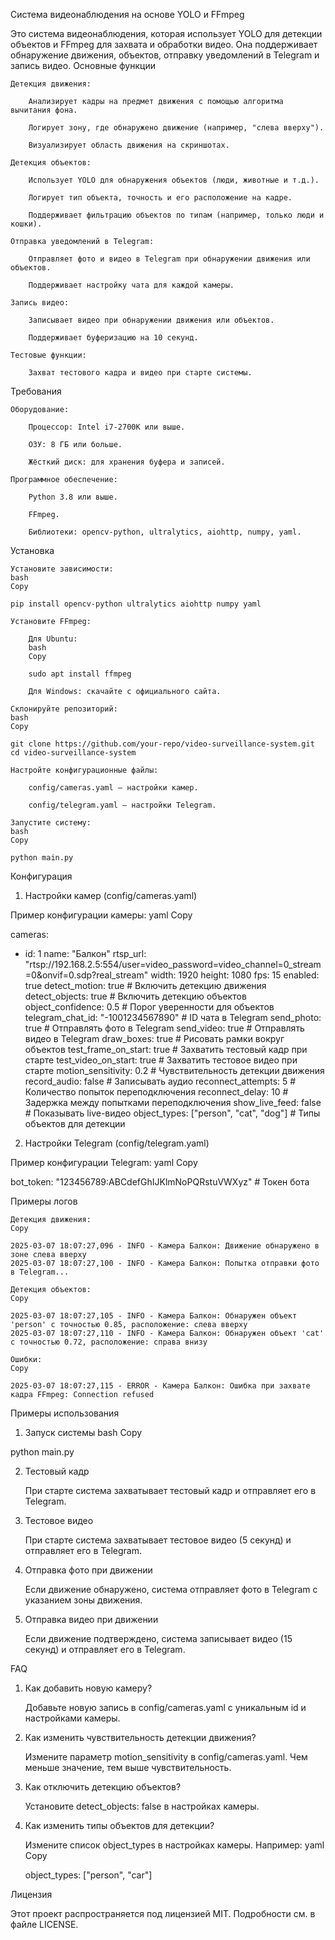 Система видеонаблюдения на основе YOLO и FFmpeg

Это система видеонаблюдения, которая использует YOLO для детекции объектов и FFmpeg для захвата и обработки видео. Она поддерживает обнаружение движения, объектов, отправку уведомлений в Telegram и запись видео.
Основные функции

    Детекция движения:

        Анализирует кадры на предмет движения с помощью алгоритма вычитания фона.

        Логирует зону, где обнаружено движение (например, "слева вверху").

        Визуализирует область движения на скриншотах.

    Детекция объектов:

        Использует YOLO для обнаружения объектов (люди, животные и т.д.).

        Логирует тип объекта, точность и его расположение на кадре.

        Поддерживает фильтрацию объектов по типам (например, только люди и кошки).

    Отправка уведомлений в Telegram:

        Отправляет фото и видео в Telegram при обнаружении движения или объектов.

        Поддерживает настройку чата для каждой камеры.

    Запись видео:

        Записывает видео при обнаружении движения или объектов.

        Поддерживает буферизацию на 10 секунд.

    Тестовые функции:

        Захват тестового кадра и видео при старте системы.

Требования

    Оборудование:

        Процессор: Intel i7-2700K или выше.

        ОЗУ: 8 ГБ или больше.

        Жёсткий диск: для хранения буфера и записей.

    Программное обеспечение:

        Python 3.8 или выше.

        FFmpeg.

        Библиотеки: opencv-python, ultralytics, aiohttp, numpy, yaml.

Установка

    Установите зависимости:
    bash
    Copy

    pip install opencv-python ultralytics aiohttp numpy yaml

    Установите FFmpeg:

        Для Ubuntu:
        bash
        Copy

        sudo apt install ffmpeg

        Для Windows: скачайте с официального сайта.

    Склонируйте репозиторий:
    bash
    Copy

    git clone https://github.com/your-repo/video-surveillance-system.git
    cd video-surveillance-system

    Настройте конфигурационные файлы:

        config/cameras.yaml — настройки камер.

        config/telegram.yaml — настройки Telegram.

    Запустите систему:
    bash
    Copy

    python main.py

Конфигурация
1. Настройки камер (config/cameras.yaml)

Пример конфигурации камеры:
yaml
Copy

cameras:
  - id: 1
    name: "Балкон"
    rtsp_url: "rtsp://192.168.2.5:554/user=video_password=video_channel=0_stream=0&onvif=0.sdp?real_stream"
    width: 1920
    height: 1080
    fps: 15
    enabled: true
    detect_motion: true  # Включить детекцию движения
    detect_objects: true  # Включить детекцию объектов
    object_confidence: 0.5  # Порог уверенности для объектов
    telegram_chat_id: "-1001234567890"  # ID чата в Telegram
    send_photo: true  # Отправлять фото в Telegram
    send_video: true  # Отправлять видео в Telegram
    draw_boxes: true  # Рисовать рамки вокруг объектов
    test_frame_on_start: true  # Захватить тестовый кадр при старте
    test_video_on_start: true  # Захватить тестовое видео при старте
    motion_sensitivity: 0.2  # Чувствительность детекции движения
    record_audio: false  # Записывать аудио
    reconnect_attempts: 5  # Количество попыток переподключения
    reconnect_delay: 10  # Задержка между попытками переподключения
    show_live_feed: false  # Показывать live-видео
    object_types: ["person", "cat", "dog"]  # Типы объектов для детекции

2. Настройки Telegram (config/telegram.yaml)

Пример конфигурации Telegram:
yaml
Copy

bot_token: "123456789:ABCdefGhIJKlmNoPQRstuVWXyz"  # Токен бота

Примеры логов

    Детекция движения:
    Copy

    2025-03-07 18:07:27,096 - INFO - Камера Балкон: Движение обнаружено в зоне слева вверху
    2025-03-07 18:07:27,100 - INFO - Камера Балкон: Попытка отправки фото в Telegram...

    Детекция объектов:
    Copy

    2025-03-07 18:07:27,105 - INFO - Камера Балкон: Обнаружен объект 'person' с точностью 0.85, расположение: слева вверху
    2025-03-07 18:07:27,110 - INFO - Камера Балкон: Обнаружен объект 'cat' с точностью 0.72, расположение: справа внизу

    Ошибки:
    Copy

    2025-03-07 18:07:27,115 - ERROR - Камера Балкон: Ошибка при захвате кадра FFmpeg: Connection refused

Примеры использования
1. Запуск системы
bash
Copy

python main.py

2. Тестовый кадр

    При старте система захватывает тестовый кадр и отправляет его в Telegram.

3. Тестовое видео

    При старте система захватывает тестовое видео (5 секунд) и отправляет его в Telegram.

4. Отправка фото при движении

    Если движение обнаружено, система отправляет фото в Telegram с указанием зоны движения.

5. Отправка видео при движении

    Если движение подтверждено, система записывает видео (15 секунд) и отправляет его в Telegram.

FAQ
1. Как добавить новую камеру?

    Добавьте новую запись в config/cameras.yaml с уникальным id и настройками камеры.

2. Как изменить чувствительность детекции движения?

    Измените параметр motion_sensitivity в config/cameras.yaml. Чем меньше значение, тем выше чувствительность.

3. Как отключить детекцию объектов?

    Установите detect_objects: false в настройках камеры.

4. Как изменить типы объектов для детекции?

    Измените список object_types в настройках камеры. Например:
    yaml
    Copy

    object_types: ["person", "car"]

Лицензия

Этот проект распространяется под лицензией MIT. Подробности см. в файле LICENSE.
